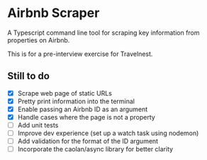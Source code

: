 # Airbnb Scraper

A Typescript command line tool for scraping key information from properties on Airbnb.

This is for a pre-interview exercise for Travelnest.


## Still to do

- [x] Scrape web page of static URLs
- [x] Pretty print information into the terminal
- [x] Enable passing an Airbnb ID as an argument
- [x] Handle cases where the page is not a property
- [ ] Add unit tests
- [ ] Improve dev experience (set up a watch task using nodemon)
- [ ] Add validation for the format of the ID argument
- [ ] Incorporate the caolan/async library for better clarity
